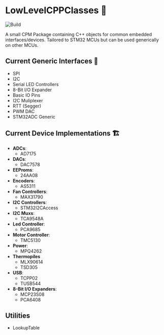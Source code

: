 # LowLevelCPPClasses 📕

![Build](https://github.com/JeroenVandezande/LowLevelCPPClasses/actions/workflows/cmake-multi-platform.yml/badge.svg?branch=master)


A small CPM Package containing C++ objects for common embedded interfaces/devices. Tailored to STM32 MCUs but can be used generically on other MCUs.

## Current Generic Interfaces 🧩

* SPI
* I2C
* Serial LED Controllers
* 8-Bit I/O Expander
* Basic IO Pins
* I2C Muliplexer
* RTT (Segger)
* PWM DAC
* STM32ADC Generic

## Current Device Implementations 🏗️

* **ADCs**:
	* AD7175
* **DACs**:
	* DAC7578
* **EEProms**:
	* 24AA08
* **Encoders**:
	* AS5311
* **Fan Controllers**:
	* MAX31790
* **I2C Controllers**:
	* STM32I2CAccess
* **I2C Muxs**:
	* TCA9548A
* **Led Controller**:
	* PCA9685
* **Motor Controller**:
	* TMC5130
* **Power**:
	* MPQ4262
* **Thermopiles**
	* MLX90614
	* TSD305
* **USB**:
	* TCPP02
	* TUSB544
* **8-Bit I/O Expanders**:
	* MCP23S08
	* PCA6408

## Utilities

* LookupTable